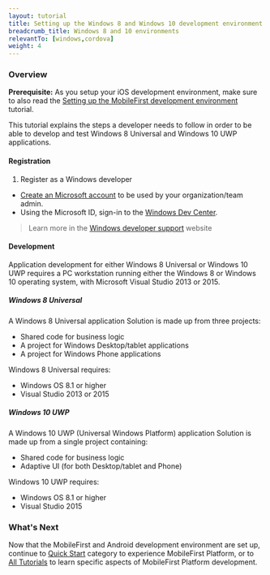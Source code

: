 ```yaml
---
layout: tutorial
title: Setting up the Windows 8 and Windows 10 development environment
breadcrumb_title: Windows 8 and 10 environments
relevantTo: [windows,cordova]
weight: 4
---
```

### Overview
**Prerequisite:** As you setup your iOS development environment, make sure to also read the [Setting up the MobileFirst development environment](../../setting-up-your-development-environment/setting-up-the-mobilefirst-development-environment/) tutorial.

This tutorial explains the steps a developer needs to follow in order to be able to develop and test Windows 8 Universal and Windows 10 UWP applications.

#### Registration
1. Register as a Windows developer

- [Create an Microsoft account](https://signup.live.com/) to be used by your organization/team admin.
- Using the Microsoft ID, sign-in to the [Windows Dev Center](https://dev.windows.com/en-us/programs/join).

> Learn more in the [Windows developer support](https://dev.windows.com/en-us/support) website

#### Development
Application development for either Windows 8 Universal or Windows 10 UWP requires a PC workstation running either the Windows 8 or Windows 10 operating system, with Microsoft  Visual Studio 2013 or 2015.

##### Windows 8 Universal
A Windows 8 Universal application Solution is made up from three projects:

- Shared code for business logic
- A project for Windows Desktop/tablet applications
- A project for Windows Phone applications

Windows 8 Universal requires:

- Windows OS 8.1 or higher
- Visual Studio 2013 or 2015

##### Windows 10 UWP
A Windows 10 UWP (Universal Windows Platform) application Solution is made up from a single project containing:

- Shared code for business logic
- Adaptive UI (for both Desktop/tablet and Phone) 

Windows 10 UWP requires:

- Windows OS 8.1 or higher
- Visual Studio 2015

### What's Next
Now that the MobileFirst and Android development environment are set up, continue to [Quick Start](../../quick-start/windows/) category to experience MobileFirst Platform, or to [All Tutorials](../../all-tutorials) to learn specific aspects of MobileFirst Platform development.
